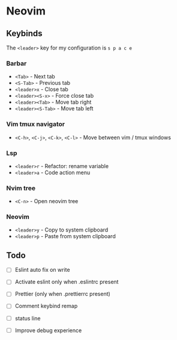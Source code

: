# Neovim

## Keybinds
The `<leader>` key for my configuration is `s p a c e`
### Barbar
- `<Tab>` - Next tab
- `<S-Tab>` - Previous tab
- `<leader>x` - Close tab
- `<leader><S-x>` - Force close tab
- `<leader><Tab>` - Move tab right
- `<leader><S-Tab>` - Move tab left
### Vim tmux navigator
- `<C-h>`, `<C-j>`, `<C-k>`, `<C-l>` - Move between vim / tmux windows
### Lsp
- `<leader>r` - Refactor: rename variable
- `<leader>a` - Code action menu
### Nvim tree
- `<C-n>` - Open neovim tree
### Neovim
- `<leader>y` - Copy to system clipboard
- `<leader>p` - Paste from system clipboard

## Todo
- [ ] Eslint auto fix on write
- [ ] Activate eslint only when .eslintrc present
- [ ] Prettier (only when .prettierrc present)
- [ ] Comment keybind remap
- [ ] status line
- [ ] Improve debug experience

